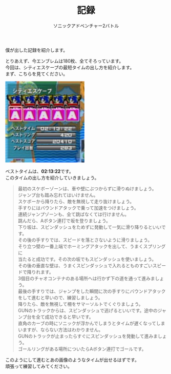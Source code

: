 ﻿---
layout: game
title: "記録"
subtitle: "ソニックアドベンチャー2バトル"
category: game
subcategory: sonic2
---

僕が出した記録を紹介します。

とりあえず、今エンブレムは180枚、全てそろっています。  
今回は、シティエスケープの最短タイムの出し方を紹介します。  
まず、こちらを見てください。

![記録](/assets/game/sonic2/time/1.jpg)

ベストタイムは、**02:13:22**です。  
このタイムの出し方を紹介していきましょう。

> 最初のスケボーゾーンは、車や壁にぶつからずに滑りぬけましょう。  
> ジャンプ台も踏み忘れてはいけません。  
> スケボーから降りたら、敵を無視して走り抜けましょう。  
> 手すりにはバウンドアタックで乗って加速をつけましょう。  
> 連続ジャンプゾーンも、全て跳ばなくては行けません。  
> 跳んだら、Aボタン連打で坂を登りましょう。  
> 下り坂は、スピンダッシュをためずに発動して一気に滑り降りるといいです。  
> その後の手すりでは、スピードを落とさないように滑りましょう。  
> そり立つ壁の一番上端でホーミングアタックを出して、うまくスプリングに  
> 当たると成功です。その次の坂でもスピンダッシュを使いましょう。  
> その後の垂直な壁は、うまくスピンダッシュで入れるとものすごいスピードで降りれます。  
> 3個目のチャオコンテナのある場所へは行かず下の道を通って進みましょう。  
> 最後の手すりでは、ジャンプをした瞬間に次の手すりにバウンドアタックをして進むと早いので、練習しましょう。  
> 降りたら、敵を無視して柵をサマーソルトでくぐりましょう。  
> GUNのトラックからは、スピンダッシュで逃げるといいです。途中のジャンプ台を全て成功できると早いです。  
> 直角のカーブの時にソニックが浮かんでしまうとタイムが遅くなってしまいますが、ならない方法はわかりません。  
> GUNのトラックが止まったらすぐにスピンダッシュを発動して進みましょう。  
> ゴールリングがある場所についたらAボタン連打でゴールです。

このようにして進むとあの画像のようなタイムが出せるはずです。  
頑張って練習してみてください。